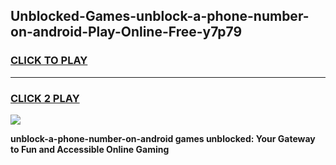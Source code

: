 
## Unblocked-Games-unblock-a-phone-number-on-android-Play-Online-Free-y7p79
<h3>
<a href="https://premium76.site?title=unblock-a-phone-number-on-android&ref=26A">CLICK TO PLAY</a></h3>
<hr>

<h3>
<a href="https://premium76.site?title=unblock-a-phone-number-on-android&ref=26A">CLICK 2 PLAY</a>
  
</h3>

<a href="https://premium76.site?title=unblock-a-phone-number-on-android&ref=26A"><img src="https://clearcache.store/games.png"></a>


**unblock-a-phone-number-on-android games unblocked: Your Gateway to Fun and Accessible Online Gaming**
